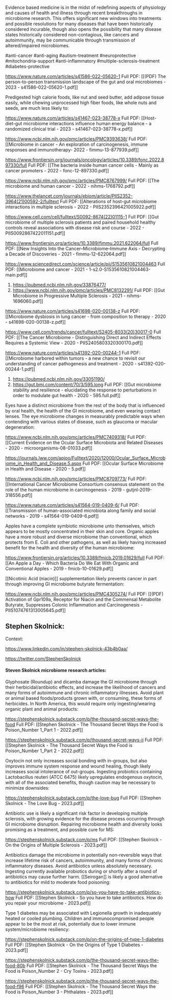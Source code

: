 
Evidence based medicine is in the midst of redefining aspects of physiology and causes of health and illness through recent breakthroughs in microbiome research. This offers significant new windows into treatments and possible resolutions for many diseases that have been historically considered incurable, though also opens the possibility that many disease states historically considered non-contagious, like cancers and autoimmunity, may be communicable through transmission of altered/impaired microbiomes.

#anti-cancer #anti-aging #autism-treatment #neuroprotective #mitochondria-support #anti-inflammatory #multiple-sclerosis-treatment #diabetes-protective 

https://www.nature.com/articles/s41586-022-05620-1
Full PDF: [[(PDF) The person-to-person transmission landscape of the gut and oral microbiomes - 2023 - s41586-022-05620-1.pdf]]

Predigested high calorie foods, like nut and seed butter, add adipose tissue easily, while chewing unprocessed high fiber foods, like whole nuts and seeds, are much less likely to:

https://www.nature.com/articles/s41467-023-38778-x
Full PDF: [[Host-diet-gut microbiome interactions influence human energy balance - a randomized clinical trial - 2023 - s41467-023-38778-x.pdf]]

https://www.ncbi.nlm.nih.gov/pmc/articles/PMC9393638/
Full PDF: [[Microbiome in cancer - An exploration of carcinogenesis, immune responses and immunotherapy- 2022 - fimmu-13-877939.pdf]]

https://www.frontiersin.org/journals/oncology/articles/10.3389/fonc.2022.897330/full
Full PDF: [[The bacteria inside human cancer cells - Mainly as cancer promoters - 2022 - fonc-12-897330.pdf]]

https://www.ncbi.nlm.nih.gov/pmc/articles/PMC8767999/
Full PDF: [[The microbiome and human cancer - 2022 - nihms-1768792.pdf]]

https://www.thelancet.com/journals/ebiom/article/PIIS2352-3964(21)00592-2/fulltext
Full PDF: [[Alterations of host-gut microbiome interactions in multiple sclerosis - 2022 - PIIS2352396421005922.pdf]]

https://www.cell.com/cell/fulltext/S0092-8674(22)01115-1
Full PDF: [[Gut microbiome of multiple sclerosis patients and paired household healthy controls reveal associations with disease risk and course - 2022 - PIIS0092867422011151.pdf]]

https://www.frontiersin.org/articles/10.3389/fimmu.2021.622064/full
Full PDF: [[New Insights Into the Cancer–Microbiome–Immune Axis - Decrypting a Decade of Discoveries - 2021 - fimmu-12-622064.pdf]]

https://www.sciencedirect.com/science/article/pii/S1535610821004463
Full PDF: [[Microbiome and cancer - 2021 - 1-s2.0-S1535610821004463-main.pdf]]

1. https://pubmed.ncbi.nlm.nih.gov/33876477/
2. https://www.ncbi.nlm.nih.gov/pmc/articles/PMC8132291/
Full PDF: [[Gut Microbiome in Progressive Multiple Sclerosis - 2021 - nihms-1696060.pdf]]

https://www.nature.com/articles/s41698-020-00138-z
Full PDF: [[Microbiome dysbiosis in lung cancer - from composition to therapy - 2020 - s41698-020-00138-z.pdf]]

https://www.cell.com/trends/cancer/fulltext/S2405-8033(20)30017-0
Full PDF: [[The Cancer Microbiome - Distinguishing Direct and Indirect Effects Requires a Systemic View - 2020 - PIIS2405803320300170.pdf]]

https://www.nature.com/articles/s41392-020-00244-1
Full PDF: [[Microbiome harbored within tumors - a new chance to revisit our understanding of cancer pathogenesis and treatment - 2020 - s41392-020-00244-1.pdf]]

1. https://pubmed.ncbi.nlm.nih.gov/33051190/
2. https://gut.bmj.com/content/70/3/595.long
Full PDF: [[Gut microbiome stability and resilience - elucidating the response to perturbations in order to modulate gut health - 2020 - 595.full.pdf]]

Eyes have a distinct microbiome from the rest of the body that is influenced by oral health, the health of the GI microbiome, and even wearing contact lenses. The eye microbiome changes in measurably predictable ways when contending with various states of disease, such as glaucoma or macular degeneration:

https://www.ncbi.nlm.nih.gov/pmc/articles/PMC7409318/
Full PDF: [[Current Evidence on the Ocular Surface Microbiota and Related Diseases - 2020 - microorganisms-08-01033.pdf]]

https://journals.lww.com/apjoo/Fulltext/2020/12000/Ocular_Surface_Microbiome_in_Health_and_Disease.5.aspx
Full PDF: [[Ocular Surface Microbiome in Health and Disease - 2020 - 5.pdf]]

https://www.ncbi.nlm.nih.gov/pmc/articles/PMC6709773/
Full PDF: [[International Cancer Microbiome Consortium consensus statement on the role of the human microbiome in carcinogenesis - 2019 - gutjnl-2019-318556.pdf]]

https://www.nature.com/articles/s41564-019-0409-6/
Full PDF: [[Transmission of human-associated microbiota along family and social networks - 2019 - s41564-019-0409-6.pdf]]

Apples have a complete symbiotic microbiome unto themselves, which appears to be mostly concentrated in their skin and core. Organic apples have a more robust and diverse microbiome than conventional, which protects from E. Coli and other pathogens, as well as likely having increased benefit for the health and diversity of the human microbiome:

https://www.frontiersin.org/articles/10.3389/fmicb.2019.01629/full
Full PDF: [[An Apple a Day - Which Bacteria Do We Eat With Organic and Conventional Apples - 2019 - fmicb-10-01629.pdf]]

[[Nicotinic Acid (niacin)]] supplementation likely prevents cancer in part through improving GI microbiome butyrate fermentation:

https://www.ncbi.nlm.nih.gov/pmc/articles/PMC4305274/
Full PDF: [[(PDF) Activation of Gpr109a, Receptor for Niacin and the Commensal Metabolite Butyrate, Suppresses Colonic Inflammation and Carcinogenesis - PIIS1074761313005645.pdf]]

## Stephen Skolnick: 

Context:

https://www.linkedin.com/in/stephen-skolnick-43b4b0aa/

https://twitter.com/StephenSkolnick
#### Steven Skolnick microbiome research articles:

Glyphosate (Roundup) and dicamba damage the GI microbiome through their herbicidal/antibiotic effects, and increase the likelihood of cancers and many forms of autoimmune and chronic inflammatory illnesses. Avoid plant or animal based foods/products grown with, or consuming, these forms of herbicides. In North America, this would require only ingesting/wearing organic plant and animal products:

https://stephenskolnick.substack.com/p/the-thousand-secret-ways-the-food
Full PDF: [[Stephen Skolnick - The Thousand Secret Ways the Food is Poison_Number 1_Part 1 - 2022.pdf]]

https://stephenskolnick.substack.com/p/thousand-secret-ways-ii
Full PDF: [[Stephen Skolnick - The Thousand Secret Ways the Food is Poison_Number 1_Part 2 - 2022.pdf]]

Oxytocin not only increases social bonding with in-groups, but also improves immune system response and wound healing, though likely increases social intolerance of out-groups. Ingesting probiotics containing Lactobacillus reuteri (ATCC 6475) likely upregulates endogenous oxytocin, with all of the associated benefits, though caution may be necessary to minimize downsides:

https://stephenskolnick.substack.com/p/the-love-bug
Full PDF: [[Stephen Skolnick - The Love Bug - 2023.pdf]]

Antibiotic use is likely a significant risk factor in developing multiple sclerosis, with growing evidence for the disease process occurring through GI microbiome disruption. Repairing microbiome health and diversity looks promising as a treatment, and possible cure for MS:

https://stephenskolnick.substack.com/p/ms
Full PDF: [[Stephen Skolnick - On the Origins of Multiple Sclerosis - 2023.pdf]]

Antibiotics damage the microbiome in potentially non-reversible ways that increase lifetime risk of cancers, autoimmunity, and many forms of chronic inflammatory diseases. Avoid antibiotics unless absolutely necessary. Ingesting currently available probiotics during or shortly after a round of antibiotics may cause further harm.  [[Seirogan]] is likely a good alternative to antibiotics for mild to moderate food poisoning:

https://stephenskolnick.substack.com/p/so-you-have-to-take-antibiotics-how
Full PDF: [[Stephen Skolnick - So you have to take antibiotics. How do you repair your microbiome - 2023.pdf]]

Type 1 diabetes may be associated with Legionella growth in inadequately heated or cooled plumbing. Children and immunocompromised people appear to be the most at risk, potentially due to lower immune system/microbiome resiliency:

https://stephenskolnick.substack.com/p/on-the-origins-of-type-1-diabetes
Full PDF: [[Stephen Skolnick - On the Origins of Type 1 Diabetes - 2023.pdf]]

https://stephenskolnick.substack.com/p/the-thousand-secret-ways-the-food-80b
Full PDF: [[Stephen Skolnick - The Thousand Secret Ways the Food is Poison_Number 2 - Cry Toxins - 2023.pdf]]

https://stephenskolnick.substack.com/p/the-thousand-secret-ways-the-food-f96
Full PDF: [[Stephen Skolnick - The Thousand Secret Ways the Food is Poison_Number 3 - Phthalates - 2023.pdf]]